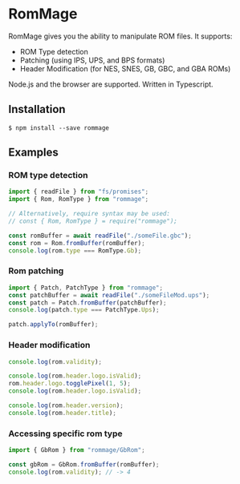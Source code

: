 # RomMage

RomMage gives you the ability to manipulate ROM files. It supports:

- ROM Type detection
- Patching (using IPS, UPS, and BPS formats)
- Header Modification (for NES, SNES, GB, GBC, and GBA ROMs)

Node.js and the browser are supported. Written in Typescript.

## Installation

```
$ npm install --save rommage
```

## Examples

### ROM type detection

```javascript
import { readFile } from "fs/promises";
import { Rom, RomType } from "rommage";

// Alternatively, require syntax may be used:
// const { Rom, RomType } = require("rommage");

const romBuffer = await readFile("./someFile.gbc");
const rom = Rom.fromBuffer(romBuffer);
console.log(rom.type === RomType.Gb);
```

### Rom patching

```javascript
import { Patch, PatchType } from "rommage";
const patchBuffer = await readFile("./someFileMod.ups");
const patch = Patch.fromBuffer(patchBuffer);
console.log(patch.type === PatchType.Ups);

patch.applyTo(romBuffer);
```

### Header modification

```javascript
console.log(rom.validity);

console.log(rom.header.logo.isValid);
rom.header.logo.togglePixel(1, 5);
console.log(rom.header.logo.isValid);

console.log(rom.header.version);
console.log(rom.header.title);
```

### Accessing specific rom type
```javascript
import { GbRom } from "rommage/GbRom";

const gbRom = GbRom.fromBuffer(romBuffer);
console.log(rom.validity); // -> 4
```
